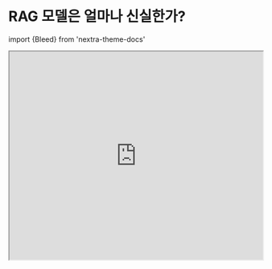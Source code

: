 # RAG 모델은 얼마나 신실한가?

import {Bleed} from 'nextra-theme-docs'

<iframe width="100%"
  height="415px"
  src="https://www.youtube.com/embed/eEU1dWVE8QQ?si=b-qgCU8nibBCSX8H" allow="accelerometer; autoplay; clipboard-write; encrypted-media; gyroscope; picture-in-picture"
  allowFullScreen
  />

[Wu et al. (2024)](https://arxiv.org/abs/2404.10198)의 이 새로운 논문은 RAG와 LLM의 내부 사전 지식 사이의 줄다리기를 정량화하는 것을 목표로 합니다.

분석을 위해 질문 답변에서 GPT-4와 다른 LLM에 초점을 맞춥니다.

올바른 검색된 정보를 제공하면 모델의 대부분의 실수가 수정된다는 것을 발견했습니다(94% 정확도).

!["RAG Faithfulness"](../../img/research/rag-faith.png)
*출처: [Wu et al. (2024)](https://arxiv.org/abs/2404.10198)*

문서에 더 많은 잘못된 값이 포함되고 LLM의 내부 사전 지식이 약할 때, LLM은 잘못된 정보를 암송할 가능성이 더 높습니다. 그러나 LLM은 더 강한 사전 지식을 가질 때 더 저항력이 있는 것으로 발견됩니다.

이 논문은 또한 "수정된 정보가 모델의 사전 지식에서 더 많이 벗어날수록 모델이 그것을 선호할 가능성이 낮아진다"고 보고합니다.

많은 개발자와 회사들이 프로덕션에서 RAG 시스템을 사용하고 있습니다. 이 연구는 지원, 모순 또는 완전히 잘못된 정보를 포함할 수 있는 다양한 종류의 맥락 정보가 주어졌을 때 LLM을 사용할 때 위험을 평가하는 것의 중요성을 강조합니다. 